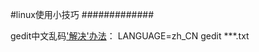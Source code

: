 #linux使用小技巧
#############

gedit中文乱码['解决'办法](http://www.v2ex.com/t/114645)：
LANGUAGE=zh_CN gedit ***.txt
